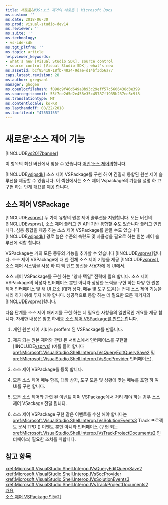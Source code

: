 ```yaml
---
title: 새로운&#39;소스 제어의 새로운 | Microsoft Docs
ms.custom: ''
ms.date: 2018-06-30
ms.prod: visual-studio-dev14
ms.reviewer: ''
ms.suite: ''
ms.technology:
- vs-ide-sdk
ms.tgt_pltfrm: ''
ms.topic: article
helpviewer_keywords:
- what's new [Visual Studio SDK], source control
- source control [Visual Studio SDK], what's new
ms.assetid: bcf85418-18fb-4824-9dae-d14bf3d56a77
caps.latest.revision: 28
ms.author: gregvanl
manager: ghogen
ms.openlocfilehash: f098c9f46d649a8b93c29eff57c5606438d3e399
ms.sourcegitcommit: 55f7ce2d5d2e458e35c45787f1935b237ee5c9f8
ms.translationtype: MT
ms.contentlocale: ko-KR
ms.lasthandoff: 08/22/2018
ms.locfileid: "47553155"
---
```

# <a name="what39s-new-in-source-control"></a>새로운&#39;소스 제어 기능
[!INCLUDE[vs2017banner](../../includes/vs2017banner.md)]

이 항목의 최신 버전에서 찾을 수 있습니다 [어떤&#39;소스 제어의](https://docs.microsoft.com/visualstudio/extensibility/internals/what-s-new-in-source-control)합니다.  
  
[!INCLUDE[vsipsdk](../../includes/vsipsdk-md.md)] 소스 제어 VSPackage를 구현 하 여 긴밀히 통합된 원본 제어 솔루션을 제공할 수 있습니다. 이 섹션에서는 소스 제어 Vspackage의 기능을 설명 하 고 구현 하는 단계 개요를 제공 합니다.  
  
## <a name="the-source-control-vspackage"></a>소스 제어 VSPackage  
 [!INCLUDE[vsprvs](../../includes/vsprvs-md.md)] 두 가지 유형의 원본 제어 솔루션을 지원합니다. 모든 버전의 [!INCLUDE[vsprvs](../../includes/vsprvs-md.md)], 소스 제어 플러그 인 API 기반 통합할 수도 있습니다 플러그 인입니다. 심층 통합을 제공 하는 소스 제어 VSPackage를 만들 수도 있습니다 [!INCLUDE[vsipsdk](../../includes/vsipsdk-md.md)] 경로 높은 수준의 숙련도 및 자율성을 필요로 하는 원본 제어 솔루션에 적합 합니다.  
  
 VSPackage는 거의 모든 종류의 기능을 추가할 수 있습니다 [!INCLUDE[vsprvs](../../includes/vsprvs-md.md)]합니다. 소스 제어 VSPackage에 대 한 전체 소스 제어 기능을 제공 [!INCLUDE[vsprvs](../../includes/vsprvs-md.md)], 소스 제어 시스템을 사용 하 여 백 엔드 통신을 사용자에 게 UI에서.  
  
 소스 제어 VSPackage를 구현 하는 "양자 택일" 전략에 필요 합니다. 소스 제어 VSPackage의 작성자 인터페이스 뿐만 아니라 상당한 노력을 구현 하는 다양 한 원본 제어 인터페이스 및 새 UI 요소 (대화 상자, 메뉴 및 도구 모음)는 전체 소스 제어 기능을 처리 하기 위해 투자 해야 합니다. 성공적으로 통합 하는 데 필요한 모든 패키지의 [!INCLUDE[vsprvs](../../includes/vsprvs-md.md)]합니다.  
  
 다음 단계를 소스 제어 패키지를 구현 하는 데 필요한 사항을의 일반적인 개요를 제공 합니다. 자세한 내용은 참조 하세요 [소스 제어 VSPackage를 만드는](../../extensibility/internals/creating-a-source-control-vspackage.md)합니다.  
  
1.  개인 원본 제어 서비스 proffers 된 VSPackage를 만듭니다.  
  
2.  제공 되는 원본 제어와 관련 된 서비스에서 인터페이스를 구현할 [!INCLUDE[vsprvs](../../includes/vsprvs-md.md)] (예를 들어 합니다 <xref:Microsoft.VisualStudio.Shell.Interop.IVsQueryEditQuerySave2> 및 <xref:Microsoft.VisualStudio.Shell.Interop.IVsSccProvider> 인터페이스).  
  
3.  소스 제어 VSPackage를 등록 합니다.  
  
4.  모든 소스 제어 메뉴 항목, 대화 상자, 도구 모음 및 상황에 맞는 메뉴를 포함 하 여 UI를 구현 합니다.  
  
5.  모든 소스 제어와 관련 된 이벤트 이며 VSPackage에서 처리 해야 하는 경우 소스 제어 VSackage 전달 됩니다.  
  
6.  소스 제어 VSPackage 구현 같은 이벤트를 수신 해야 합니다는 <xref:Microsoft.VisualStudio.Shell.Interop.IVsSolutionEvents3> Track 프로젝트 문서 TPD () 이벤트 뿐만 아니라 인터페이스 (구현 되는 <xref:Microsoft.VisualStudio.Shell.Interop.IVsTrackProjectDocuments2> 인터페이스) 필요한 조치를 취합니다.  
  
## <a name="see-also"></a>참고 항목  
 <xref:Microsoft.VisualStudio.Shell.Interop.IVsQueryEditQuerySave2>   
 <xref:Microsoft.VisualStudio.Shell.Interop.IVsSccProvider>   
 <xref:Microsoft.VisualStudio.Shell.Interop.IVsSolutionEvents3>   
 <xref:Microsoft.VisualStudio.Shell.Interop.IVsTrackProjectDocuments2>   
 [개요](../../extensibility/internals/source-control-integration-overview.md)   
 [소스 제어 VSPackage 만들기](../../extensibility/internals/creating-a-source-control-vspackage.md)


